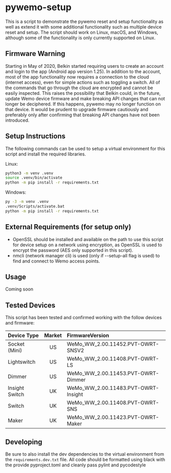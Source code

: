 # pywemo-setup

This is a script to demonstrate the pywemo reset and setup functionality as well as extend it with some additional functionality such as multiple device reset and setup.
The script should work on Linux, macOS, and Windows, although some of the functionality is only currently supported on Linux.

## Firmware Warning

Starting in May of 2020, Belkin started requiring users to create an account and login to the app (Android app version 1.25).
In addition to the account, most of the app functionality now requires a connection to the cloud (internet access), even for simple actions such as toggling a switch.
All of the commands that go through the cloud are encrypted and cannot be easily inspected.
This raises the possibility that Belkin could, in the future, update Wemo device firmware and make breaking API changes that can not longer be deciphered.
If this happens, pywemo may no longer function on that device.
It would be prudent to upgrade firmware cautiously and preferably only after confirming that breaking API changes have not been introduced.

## Setup Instructions

The following commands can be used to setup a virtual environment for this script and install the required libraries.

Linux:

```bash
python3 -m venv .venv
source .venv/bin/activate
python -m pip install -r requirements.txt
```

Windows:

```bash
py -3 -m venv .venv
.venv/Scripts/activate.bat
python -m pip install -r requirements.txt
```

## External Requirements (for setup only)

- OpenSSL should be installed and available on the path to use this script for device setup on a network using encryption, as OpenSSL is used to encrypt the password (AES only supported in this script).
- nmcli (network manager cli) is used (only if --setup-all flag is used) to find and connect to Wemo access points.

## Usage

Coming soon

## Tested Devices

This script has been tested and confirmed working with the follow devices and firmware:

| Device Type      | Market | FirmwareVersion                         |
| :--------------- | :----: | :-------------------------------------- |
| Socket (Mini)    | US     | WeMo_WW_2.00.11452.PVT-OWRT-SNSV2       |
| Lightswitch      | US     | WeMo_WW_2.00.11408.PVT-OWRT-LS          |
| Dimmer           | US     | WeMo_WW_2.00.11453.PVT-OWRT-Dimmer      |
| Insight Switch   | UK     | WeMo_WW_2.00.11483.PVT-OWRT-Insight     |
| Switch           | UK     | WeMo_WW_2.00.11408.PVT-OWRT-SNS         |
| Maker            | UK     | WeMo_WW_2.00.11423.PVT-OWRT-Maker       |

## Developing

Be sure to also install the dev dependencies to the virtual environment from the `requirements.dev.txt` file.
All code should be formatted using black with the provide pyproject.toml and cleanly pass pylint and pycodestyle
